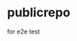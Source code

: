 # publicrepo
for e2e test





























































































































































































































































































































































































































































































































































































































































































































































































































































































































































































































































































































































